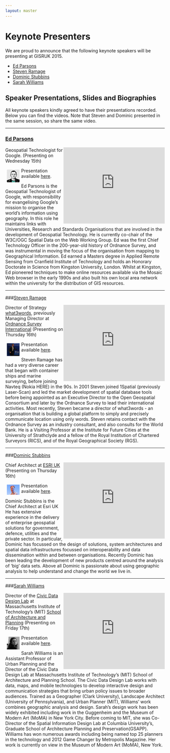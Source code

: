 ```yaml
---
layout: master
---
```


Keynote Presenters
================

We are proud to announce that the following keynote speakers will be presenting at GISRUK 2015.

- [Ed Parsons](http://www.edparsons.com/)
- [Steven Ramage](https://twitter.com/Steven_Ramage)
- [Dominic Stubbins](https://www.linkedin.com/pub/dominic-stubbins/5/439/1a2)
- [Sarah Williams](http://dusp.mit.edu/faculty/sarah-williams)


Speaker Presentations, Slides and Biographies
------------------

All keynote speakers kindly agreed to have their presentations recorded. Below you can find the videos. Note that Steven and Dominic presented in the same session, so share the same video.


<hr/>

### [Ed Parsons](http://www.edparsons.com/)

<iframe align="right" width="320" height="240" frameborder="0" scrolling="auto" marginheight="0" marginwidth="0"
    src="https://mymedia.leeds.ac.uk/Mediasite/Play/cdbf9a40c030492a87e8a926af8478821d"></iframe>

Geospatial Technologist for Google. (Presenting on Wednesday 15th)

<a href="http://www.edparsons.com/"><img src="./figures/ed.parsons.picture.png" style="float:left; width:8%; height:auto; padding:5px;"/></a>

Presentation available <a href="https://mymedia.leeds.ac.uk/Mediasite/Play/cdbf9a40c030492a87e8a926af8478821d">here</a>.

Ed Parsons is the Geospatial Technologist of Google, with responsibility for evangelising Google’s mission to organise the world’s information using geography. In this role he maintains links with Universities, Research and Standards Organisations that are involved in the development of Geospatial Technology. He is currently co-chair of the W3C/OGC Spatial Data on the Web Working Group. Ed was the first Chief Technology Officer in the 200-year-old history of Ordnance Survey, and was instrumental in moving the focus of the organisation from mapping to Geographical Information.  Ed earned a Masters degree in Applied Remote Sensing from Cranfield Institute of Technology and holds an Honorary Doctorate in Science from Kingston University, London. Whilst at Kingston, Ed pioneered techniques to make online resources available via the Mosaic Web browser in the early 1990s and also built his own local area network within the university for the distribution of GIS resources.

<hr/>
 
###[Steven Ramage](https://twitter.com/Steven_Ramage)

<iframe align="right" width="320" height="240" frameborder="0" scrolling="auto" marginheight="0" marginwidth="0"
    src="https://mymedia.leeds.ac.uk/Mediasite/Play/37542ac868e64b68913515649634bc831d"></iframe>

Director of Strategy [what3words](www.what3words.com), previously Managing Director at [Ordnance Survey International](www.ordnancesurvey.co.uk/international/) (Presenting on Thursday 16th)

<img src="./figures/s.ramage.picture.png" style="float:left; width:8%; height:auto; padding:5px;"/>

Presentation available <a href="https://mymedia.leeds.ac.uk/Mediasite/Play/37542ac868e64b68913515649634bc831d">here<a/>.
 
Steven Ramage has had a very diverse career that began with container ships and marine surveying, before joining Navteq (Nokia HERE) in the 90s. In 2001 Steven joined 1Spatial (previously Laser-Scan) and led the market development of spatial database tools before being appointed as an Executive Director to the Open Geospatial Consortium and later by the Ordnance Survey to lead their international activities. Most recently, Steven became a director of what3words - an organisation that is building a global platform to simply and precisely communicate location using only words.  Steven retains contact with the Ordnance Survey as an industry consultant, and also consults for the World Bank. He is a Visiting Professor at the Institute for Future Cities at the University of Strathclyde and a fellow of the Royal Institution of Chartered Surveyors (RICS), and of the Royal Geographical Society (RGS). 
 
<hr/>


###[Dominic Stubbins](https://www.linkedin.com/pub/dominic-stubbins/5/439/1a2)

<iframe align="right" width="320" height="240" frameborder="0" scrolling="auto" marginheight="0" marginwidth="0"
    src="https://mymedia.leeds.ac.uk/Mediasite/Play/37542ac868e64b68913515649634bc831d"></iframe>

Chief Architect at [ESRI UK](http://www.esriuk.com/)  (Presenting on Thursday 16th)

<img src="./figures/d.stubbins_photo.jpg" style="float:left; width:8%; height:auto; padding:5px;"/>

Presentation available <a href="https://mymedia.leeds.ac.uk/Mediasite/Play/37542ac868e64b68913515649634bc831d">here</a>.
 
Dominic Stubbins is the Chief Architect at Esri UK He has extensive experience in the delivery of enterprise geospatial solutions for government, defence, utilities and the private sector. In particular, Dominic has focussed on the design of solutions, system architectures and spatial data infrastructures focussed on interoperability and data dissemination within and between organisations. Recently Dominic has been leading the development of new products centred around the analysis of ‘big’ data sets.  Above all Dominic is passionate about using geographic analysis to help understand and change the world we live in.

<hr/>

###[Sarah Williams](http://dusp.mit.edu/faculty/sarah-williams)

<iframe align="right" width="320" height="240" frameborder="0" scrolling="auto" marginheight="0" marginwidth="0"
    src="https://mymedia.leeds.ac.uk/Mediasite/Play/ce91cd5b27d4481b8a49646c2fe564561d"></iframe>

Director of the [Civic Data Design Lab](http://www.civicdatadesignlab.org/) at Massachusetts Institute of Technology’s (MIT) [School of Architecture and Planning](http://sap.mit.edu/)  (Presenting on Friday 17th)

<a href="http://dusp.mit.edu/faculty/sarah-williams"><img src="./figures/s.williams.picture.jpg" style="float:left; width:8%; height:auto; padding:5px;"/></a>

Presentation available <a href="https://mymedia.leeds.ac.uk/Mediasite/Play/ce91cd5b27d4481b8a49646c2fe564561d">here</a>.
 
Sarah Williams is an Assistant Professor of Urban Planning and the Director of the Civic Data Design Lab at Massachusetts Institute of Technology’s (MIT) School of Architecture and Planning School. The Civic Data Design Lab works with data, maps, and mobile technologies to develop interactive design and communication strategies that bring urban policy issues to broader audiences.  Trained as a Geographer (Clark University), Landscape Architect (University of Pennsylvania), and Urban Planner (MIT), Williams’ work combines geographic analysis and design. Sarah’s design work has been widely exhibited including work in the Guggenheim and the Museum of Modern Art (MoMA) in New York City. 
Before coming to MIT, she was Co-Director of the Spatial Information Design Lab at Columbia University’s, Graduate School of Architecture Planning and Preservation(GSAPP). Williams has won numerous awards including being named top 25 planners in the technology and 2012 Game Changer by Metropolis Magazine. Her work is currently on view in the Museum of Modern Art (MoMA), New York.

